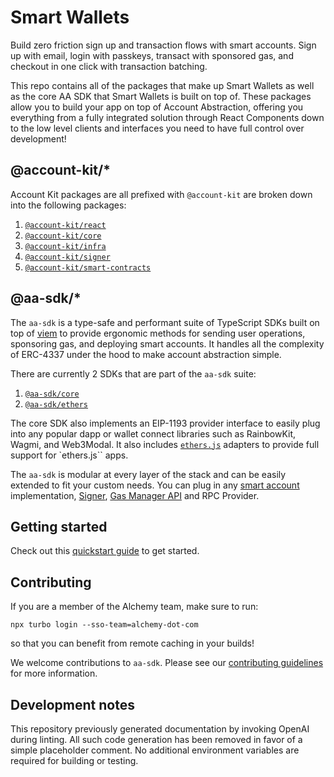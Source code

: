 # Smart Wallets

Build zero friction sign up and transaction flows with smart accounts. Sign up with email, login with passkeys, transact with sponsored gas, and checkout in one click with transaction batching.

This repo contains all of the packages that make up Smart Wallets as well as the core AA SDK that Smart Wallets is built on top of. These packages allow you to build your app on top of Account Abstraction, offering you everything from a fully integrated solution through React Components down to the low level clients and interfaces you need to have full control over development!

## @account-kit/\*

Account Kit packages are all prefixed with `@account-kit` are broken down into the following packages:

1. [`@account-kit/react`](https://github.com/alchemyplatform/aa-sdk/tree/main/account-kit/react)
1. [`@account-kit/core`](https://github.com/alchemyplatform/aa-sdk/tree/main/account-kit/core)
1. [`@account-kit/infra`](https://github.com/alchemyplatform/aa-sdk/tree/main/account-kit/infra)
1. [`@account-kit/signer`](https://github.com/alchemyplatform/aa-sdk/tree/main/account-kit/signer)
1. [`@account-kit/smart-contracts`](https://github.com/alchemyplatform/aa-sdk/tree/main/account-kit/smart-contracts)

## @aa-sdk/\*

The `aa-sdk` is a type-safe and performant suite of TypeScript SDKs built on top of [viem](https://viem.sh/) to provide ergonomic methods for sending user operations, sponsoring gas, and deploying smart accounts. It handles all the complexity of ERC-4337 under the hood to make account abstraction simple.

There are currently 2 SDKs that are part of the `aa-sdk` suite:

1. [`@aa-sdk/core`](https://github.com/alchemyplatform/aa-sdk/tree/main/aa-sdk/core)
1. [`@aa-sdk/ethers`](https://github.com/alchemyplatform/aa-sdk/tree/main/aa-sdk/ethers)

The core SDK also implements an EIP-1193 provider interface to easily plug into any popular dapp or wallet connect libraries such as RainbowKit, Wagmi, and Web3Modal. It also includes [`ethers.js`](https://docs.ethers.org/v5/) adapters to provide full support for `ethers.js`` apps.

The `aa-sdk` is modular at every layer of the stack and can be easily extended to fit your custom needs. You can plug in any [smart account](https://www.alchemy.com/docs/wallets/smart-contracts/choosing-a-smart-account#bring-your-own-smart-account) implementation, [Signer](https://www.alchemy.com/docs/wallets/signer/what-is-a-signer), [Gas Manager API](https://www.alchemy.com/docs/wallets/react/sponsor-gas) and RPC Provider.

## Getting started

Check out this [quickstart guide](https://www.alchemy.com/docs/wallets/react/quickstart) to get started.

## Contributing

If you are a member of the Alchemy team, make sure to run:

```
npx turbo login --sso-team=alchemy-dot-com
```

so that you can benefit from remote caching in your builds!

We welcome contributions to `aa-sdk`. Please see our [contributing guidelines](CONTRIBUTING.md) for more information.

## Development notes

This repository previously generated documentation by invoking OpenAI during linting.
All such code generation has been removed in favor of a simple placeholder comment.
No additional environment variables are required for building or testing.
